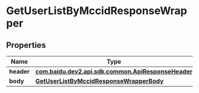 

# GetUserListByMccidResponseWrapper


## Properties

Name | Type | Description | Notes
------------ | ------------- | ------------- | -------------
**header** | [**com.baidu.dev2.api.sdk.common.ApiResponseHeader**](com.baidu.dev2.api.sdk.common.ApiResponseHeader.md) |  |  [optional]
**body** | [**GetUserListByMccidResponseWrapperBody**](GetUserListByMccidResponseWrapperBody.md) |  |  [optional]



